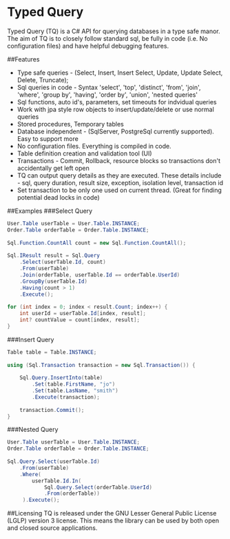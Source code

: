 # Typed Query
Typed Query (TQ) is a C# API for querying databases in a type safe manor. The aim of TQ is to closely follow standard sql, be fully in code (i.e. No configuration files) and have helpful debugging features.

##Features
* Type safe queries - (Select, Insert, Insert Select, Update, Update Select, Delete, Truncate);
* Sql queries in code - Syntax 'select', 'top', 'distinct', 'from', 'join', 'where', 'group by', 'having', 'order by', 'union', 'nested queries'
* Sql functions, auto id's, parameters, set timeouts for indvidual queries
* Work with jpa style row objects to insert/update/delete or use normal queries
* Stored procedures, Temporary tables
* Database independent - (SqlServer, PostgreSql currently supported). Easy to support more
* No configuration files. Everything is compiled in code.
* Table definition creation and validation tool (UI)
* Transactions - Commit, Rollback, resource blocks so transactions don't accidentally get left open
* TQ can output query details as they are executed. These details include - sql, query duration, result size, exception, isolation level, transaction id
* Set transaction to be only one used on current thread. (Great for finding potential dead locks in code)

##Examples
###Select Query
```C#
User.Table userTable = User.Table.INSTANCE;
Order.Table orderTable = Order.Table.INSTANCE;
 
Sql.Function.CountAll count = new Sql.Function.CountAll();
 
Sql.IResult result = Sql.Query
    .Select(userTable.Id, count)
    .From(userTable)
    .Join(orderTable, userTable.Id == orderTable.UserId)
    .GroupBy(userTable.Id)
    .Having(count > 1)
    .Execute();
 
for (int index = 0; index < result.Count; index++) {
    int userId = userTable.Id[index, result];
    int? countValue = count[index, result];
}
```
###Insert Query
```C#
Table table = Table.INSTANCE;
 
using (Sql.Transaction transaction = new Sql.Transaction()) {
 
    Sql.Query.InsertInto(table)
        .Set(table.FirstName, "jo")
        .Set(table.LasName, "smith")
        .Execute(transaction);
 
    transaction.Commit();
}
```
###Nested Query
```C#
User.Table userTable = User.Table.INSTANCE;
Order.Table orderTable = Order.Table.INSTANCE;
 
Sql.Query.Select(userTable.Id)
    .From(userTable)
    .Where(
        userTable.Id.In(
            Sql.Query.Select(orderTable.UserId)
            .From(orderTable))
     ).Execute();
```

##Licensing
TQ is released under the GNU Lesser General Public License (LGLP) version 3 license. This means the library can be used by both open and closed source applications.
